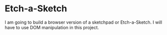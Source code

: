 # Etch-a-Sketch

I am going to build a browser version of a sketchpad or Etch-a-Sketch. I will have to use DOM manipulation in this project.
